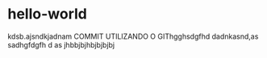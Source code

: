 # hello-world
kdsb.ajsndkjadnam
COMMIT UTILIZANDO O GIThgghsdgfhd
dadnkasnd,as
sadhgfdgfh
d
as
jhbbjbjhbjbjbjbj